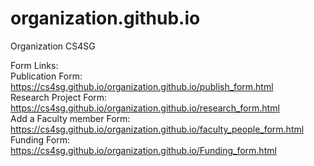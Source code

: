 # organization.github.io
Organization CS4SG

Form Links:
<br />
Publication Form: https://cs4sg.github.io/organization.github.io/publish_form.html <br />
Research Project Form: https://cs4sg.github.io/organization.github.io/research_form.html <br />
Add a Faculty member Form: https://cs4sg.github.io/organization.github.io/faculty_people_form.html<br />
Funding Form: https://cs4sg.github.io/organization.github.io/Funding_form.html

